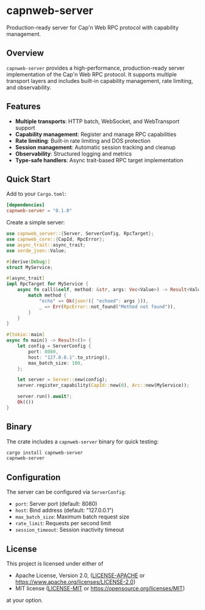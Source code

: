 # capnweb-server

Production-ready server for Cap'n Web RPC protocol with capability management.

## Overview

`capnweb-server` provides a high-performance, production-ready server implementation of the Cap'n Web RPC protocol. It supports multiple transport layers and includes built-in capability management, rate limiting, and observability.

## Features

- **Multiple transports**: HTTP batch, WebSocket, and WebTransport support
- **Capability management**: Register and manage RPC capabilities
- **Rate limiting**: Built-in rate limiting and DOS protection
- **Session management**: Automatic session tracking and cleanup
- **Observability**: Structured logging and metrics
- **Type-safe handlers**: Async trait-based RPC target implementation

## Quick Start

Add to your `Cargo.toml`:

```toml
[dependencies]
capnweb-server = "0.1.0"
```

Create a simple server:

```rust
use capnweb_server::{Server, ServerConfig, RpcTarget};
use capnweb_core::{CapId, RpcError};
use async_trait::async_trait;
use serde_json::Value;

#[derive(Debug)]
struct MyService;

#[async_trait]
impl RpcTarget for MyService {
    async fn call(&self, method: &str, args: Vec<Value>) -> Result<Value, RpcError> {
        match method {
            "echo" => Ok(json!({ "echoed": args })),
            _ => Err(RpcError::not_found("Method not found")),
        }
    }
}

#[tokio::main]
async fn main() -> Result<()> {
    let config = ServerConfig {
        port: 8080,
        host: "127.0.0.1".to_string(),
        max_batch_size: 100,
    };

    let server = Server::new(config);
    server.register_capability(CapId::new(0), Arc::new(MyService));

    server.run().await?;
    Ok(())
}
```

## Binary

The crate includes a `capnweb-server` binary for quick testing:

```bash
cargo install capnweb-server
capnweb-server
```

## Configuration

The server can be configured via `ServerConfig`:

- `port`: Server port (default: 8080)
- `host`: Bind address (default: "127.0.0.1")
- `max_batch_size`: Maximum batch request size
- `rate_limit`: Requests per second limit
- `session_timeout`: Session inactivity timeout

## License

This project is licensed under either of

 * Apache License, Version 2.0, ([LICENSE-APACHE](../LICENSE-APACHE) or https://www.apache.org/licenses/LICENSE-2.0)
 * MIT license ([LICENSE-MIT](../LICENSE-MIT) or https://opensource.org/licenses/MIT)

at your option.